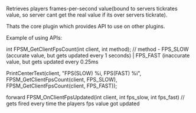 Retrieves players frames-per-second value(bound to servers tickrates value, so server cant get the real value if its over servers tickrate).

Thats the core plugin which provides API to use on other plugins.


Example of using APIs:


int FPSM_GetClientFpsCount(int client, int method); // method - FPS_SLOW (accurate value, but gets updated every 1 seconds) | FPS_FAST (inaccurate value, but gets updated every 0.25ms

PrintCenterText(client, "FPS(SLOW) %i, FPS(FAST) %i", FPSM_GetClientFpsCount(client, FPS_SLOW), FPSM_GetClientFpsCount(client, FPS_FAST));


forward FPSM_OnClientFpsUpdated(int client, int fps_slow, int fps_fast) // gets fired every time the players fps value got updated
